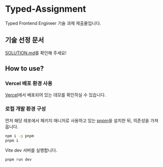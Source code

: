 # Typed-Assignment

Typed Frontend Engineer 기술 과제 제출물입니다.

## 기술 선정 문서

[SOLUTION.md](./SOLUTION.md)를 확인해 주세요!

## How to use?

### Vercel 배포 환경 사용

[Vercel](https://typed-assignment.vercel.app/)에서 배포되어 있는 데모를 확인하실 수 있습니다.


### 로컬 개발 환경 구성

먼저 해당 레포에서 패키지 매니저로 사용하고 있는 [pnpm](https://pnpm.io/)을 설치한 뒤, 의존성을 가져옵니다.

```bash
npm i -g pnpm
pnpm i
```

Vite dev 서버를 실행합니다.

```bash
pnpm run dev
```

